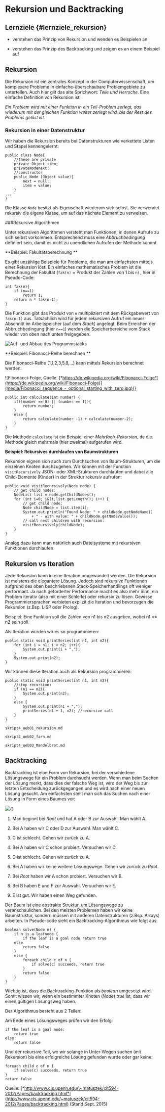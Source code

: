 Rekursion und Backtracking
===========================

Lernziele {#lernziele_rekursion}
----------
* verstehen das Prinzip von Rekursion und wenden es Beispielen
 an

* verstehen das Prinzip des Backtracking und zeigen es an einem
    Beispiel auf

Rekursion
---------

Die Rekursion ist ein zentrales Konzept in der Computerwissenschaft, um
komplexere Probleme in einfache-überschaubare Problemgebiete zu
unterteilen. Auch hier gilt das alte Sprichwort: *Teile und Herrsche*. Eine einfache Definition von Rekursion ist:

*Ein Problem wird mit einer Funktion in ein Teil-Problem zerlegt, das
wiederum mit der gleichen Funktion weiter zerlegt wird, bis der Rest des
Problems gelöst ist.*

### Rekursion in einer Datenstruktur

Wir haben die Rekursion bereits bei Datenstrukturen wie verkettete
Listen und Stapel kennengelernt:

~~~~~~~~~~~~~~~~~~~~~~~~~~
public class Node{
	//these are private
	private Object item;
	privateNodenext;
	//constructor
	public Node (Object value){
		next = null;
		item = value;
	}
...
}
~~~~~~~~~~~~~~~~~~~~~~~~~~~

Die Klasse `Node` besitzt als Eigenschaft wiederum sich
selbst. Sie verwendet rekursiv die eigene Klasse, um auf das
nächste Element zu verweisen.

###Rekursive Algorithmen

Unter rekursiven Algorithmen versteht man Funktionen, in denen Aufrufe zu sich selbst vorkommen. Entsprechend muss eine *Abbruchbedingung* definiert sein, damit
es nicht zu unendlichen Aufrufen der Methode kommt. 

**Beispiel: Fakultätsberechnung **

Es gibt unzählige Beispiele für Probleme, die man am einfachsten mittels
einer Rekursion löst. Ein einfaches mathematisches Problem ist die
Berechnung der Fakultät (`fak(n)` = Produkt der Zahlen von 1 bis `n`) , hier in Pseudo-Code:

~~~~~~~~~~~~~~~~~~~~~~~~~~~~~~~~~~~~~
int fak(n){
	if (n==1)
		return 1;
	return n * fak(n-1);
}
~~~~~~~~~~~~~~~~~~~~~~~~~~~~~~~~~~~~~

Die Funktion gibt das Produkt von `n` multipliziert mit dem Rückgabewert von `fak(n-1)` aus. Tatsächlich wird für jedem rekursiven Aufruf ein neuer Abschnitt im Arbeitspeicher (auf dem *Stack*) angelegt. Beim Erreichen der Abbruchbedingung (hier `n==1`) werden die Speicherbereiche vom Stack wieder von oben nach unten freigegeben.

![Auf- und Abbau des Programmstacks](media/rekursion_stack.png)

**Beispiel: Fibonacci-Reihe berechnen **

Die Fibonacci-Reihe (1,1,2,3,5,8,…)
kann mittels Rekursion berechnet werden:

![Fibonacci-Folge, Quelle: [*https://de.wikipedia.org/wiki/Fibonacci-Folge*](https://de.wikipedia.org/wiki/Fibonacci-Folge)](media/Fibonacci_sequence_-_optional_starting_with_zero.jpg){}

~~~~~~~~~~~~~~~~
public int calculate(int number) {
	if((number == 0) || (number == 1)){
		return number;
	}
	else {
		return calculate(number -1) + calculate(number-2);
	}
}
~~~~~~~~~~~~~~~~~~~

Die Methode `calculate` ist ein Beispiel einer
*Mehrfach-Rekursion*, da die Methode gleich mehrmals (hier zweimal)
aufgerufen wird.

**Beispiel: Rekursives durchlaufen von Baumstrukturen**

Rekursion eignen sich auch zum Durchsuchen von Baum-Strukturen, um die
einzelnen Knoten durchzugehen. Wir können mit der Function `visitRecursively` JSON- oder XML-Srukturen durchlaufen und dabei alle Child-Elemente (Kinder) in der Struktur rekursiv aufrufen:

~~~~~~~~~~~~~~~~~~~~~~~
public void visitRecursively(Node node) {
	// get child nodes:
	NodeList list = node.getChildNodes();
	for (int i=0; i&lt;list.getLength(); i++) {
		// get child node:
		Node childNode = list.item(i);
		System.out.println("Found Node: " + childNode.getNodeName()
			+ " - with value: " + childNode.getNodeValue());
		// call next children with recursion:
		visitRecursively(childNode);
	}
}
~~~~~~~~~~~~~~~~~~~~~~~~

Analog dazu kann man natürlich auch Dateisysteme mit rekursiven Funktionen durchlaufen.

Rekursion vs Iteration
--------------------------

Jede Rekursion kann in eine Iteration umgewandelt werden. Die Rekursion
ist meistens die elegantere Lösung. Jedoch sind rekursive Funktionen aufgrund des oben beschriebenen Stack-Speicherhandlings oft weniger performant. Ja nach geforderter Performance macht es also mehr Sinn,
ein Problem iterativ (also mit einer Schleife) oder rekursiv zu lösen.
Gewisse Programmiersprachen verbieten explizit die Iteration und
bevorzugen die Rekursion (z.Bsp. LISP oder Prolog).

Beispiel: Eine Funktion soll die Zahlen von n1 bis n2 ausgeben, wobei n1 <= n2 sein soll.

Als Iteration würden wir es so programmieren:

~~~~~~~~~~~~~~~~~~~~
public static void printSeries(int n1, int n2){
	for (int i = n1; i < n2; i++){
		System.out.print(i + ",");
	}
	System.out.print(n2);
}
~~~~~~~~~~~~~~~~~~~~~

Wir können diese Iteration auch als Rekursion programmieren:

~~~~~~~~~~~~~~~~~~~~~~~
public static void printSeries(int n1, int n2){
	//stop recursion:
	if (n1 == n2){
		System.out.print(n2);
	} 
	else {
		System.out.print(n1 + ",");
		printSeries(n1 + 1, n2); //recursive call
	}
}
~~~~~~~~~~~~~~~~~~~~~~~

```include
skript4_ueb01_rekursion.md

skript4_ueb02_farn.md

skript4_ueb03_Mandelbrot.md
```

Backtracking
-------------

Backtracking ist eine Form von Rekursion, bei der verschiedene
Lösungswege für ein Problem durchsucht werden. Wenn man beim Suchen der
Lösung merkt, dass dies der falsche Weg ist, wird der Weg bis zur
letzten Entscheidung zurückgegangen und es wird nach einer neuen Lösung
gesucht. Am einfachsten stellt man sich das Suchen nach einer Lösung in
Form eines Baumes vor:


![](media/tree.gif){}   

1. Man beginnt bei *Root* und hat A oder B zur Auswahl. Man wählt A.                                                                          
2. Bei A haben wir C oder D zur Auswahl. Man wählt C.                                                                          
3.  C ist schlecht. Gehen wir zurück zu A.

4.  Bei A haben wir C schon probiert. Versuchen wir D.                                                                          
5.  D ist schlecht. Gehen wir zurück zu A.
                                                                         
6.  Bei A haben wir keine weitere Lösungswege. Gehen wir zurück zu *Root*.                                                                          
7.  Bei *Root* haben wir A schon probiert. Versuchen wir B.                                                                          
8.  Bei B haben E und F zur Auswahl. Versuchen wir E.                                                                          
9.  E ist gut. Wir haben einen Weg gefunden.

Der Baum ist eine abstrakte Struktur, um Lösungswege zu
veranschaulichen. Bei den meisten Problemen haben wir keine
Baumstruktur, sondern müssen mit anderen Datenstrukturen (z.Bsp. Arrays)
arbeiten. In Pseudo-code sieht ein Backtracking-Algorithmus wie folgt
aus:

~~~~~~~~~~~~~~~~~~~~~~~~~~
boolean solve(Node n) {
	if n is a leafnode {
		if the leaf is a goal node return true
	else 
		return false
	}
	else {
		foreach child c of n {
			if solve(c) succeeds, return true
		}
		return false
	}
}
~~~~~~~~~~~~~~~~~~~~~~~~~~~

Wichtig ist, dass die Backtracking-Funktion als *boolean* umgesetzt
wird. Somit wissen wir, wenn ein bestimmter Knoten (*Node*) *true* ist,
dass wir einen gültigen Lösungsweg haben.

Der Algorithmus besteht aus 2 Teilen:

Am Ende eines Lösungsweges prüfen wir den Erfolg:

~~~~~~~~~~~~~~~~~~~~~~~~~~~
if the leaf is a goal node:
	return true
else: 
	return false
~~~~~~~~~~~~~~~~~~~~~~~~~~~

Und der rekursive Teil, wo wir solange in Unter-Wegen suchen (mit
Rekursion) bis eine erfolgreiche Lösung gefunden wurde oder gar keine:

~~~~~~~~~~~~~~~~~~~~~~~~~~~
foreach child c of n {
	if solve(c) succeeds, return true
}
return false
~~~~~~~~~~~~~~~~~~~~~~~~~~~

Quelle:
[*http://www.cis.upenn.edu/\~matuszek/cit594-2012/Pages/backtracking.html*](http://www.cis.upenn.edu/~matuszek/cit594-2012/Pages/backtracking.html)
(Stand Sept. 2015)
